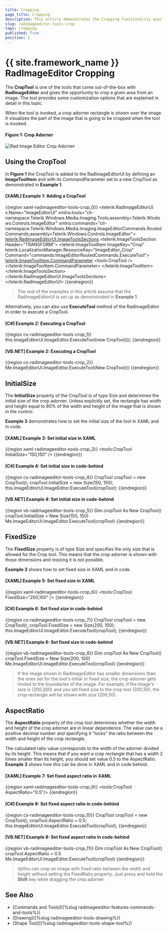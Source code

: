 ```yaml
---
title: Cropping
page_title: Cropping
description: This article demonstrates the Cropping functionality available with the RadImageEditor.
slug: radimageeditor-tools-crop
tags: cropping
published: True
position: 1
---
```


# {{ site.framework_name }} RadImageEditor Cropping

The __CropTool__ is one of the tools that come out-of-the-box with __RadImageEditor__ and gives the opportunity to crop a given area from an image. The tool provides some customization options that are explained in detail in this topic.

When the tool is invoked, a crop adorner rectangle is shown over the image. It visualizes the part of the image that is going to be cropped when the tool is invoked.
      
#### __Figure 1: Crop Adorner__
![Rad Image Editor Crop Adorner](images/RadImageEditor_HowTo_Use_Crop_01.png)     

## Using the CropTool

In __Figure 1__ the CropTool is added to the RadImageEditorUI by defining an __ImageToolItem__ and with its CommandParameter set to a new CropTool as demonstrated in __Example 1__.

#### __[XAML] Example 1: Adding a CropTool__

{{region xaml-radimageeditor-tools-crop_0}}
	<telerik:RadImageEditorUI x:Name="ImageEditorUI"
							  xmlns:tools="clr-namespace:Telerik.Windows.Media.Imaging.Tools;assembly=Telerik.Windows.Controls.ImageEditor"
							  xmlns:commands="clr-namespace:Telerik.Windows.Media.Imaging.ImageEditorCommands.RoutedCommands;assembly=Telerik.Windows.Controls.ImageEditor">
		<telerik:RadImageEditorUI.ImageToolsSections>
			<telerik:ImageToolsSection Header="TRANSFORM">
				<telerik:ImageToolItem ImageKey="Crop" telerik:LocalizationManager.ResourceKey="ImageEditor_Crop" Command="commands:ImageEditorRoutedCommands.ExecuteTool">
					<telerik:ImageToolItem.CommandParameter>
						<tools:CropTool />
					</telerik:ImageToolItem.CommandParameter>
				</telerik:ImageToolItem>
			</telerik:ImageToolsSection>
		</telerik:RadImageEditorUI.ImageToolsSections>
	</telerik:RadImageEditorUI>
{{endregion}}

> The rest of the examples in this article assume that the RadImageEditorUI is set up as demonstrated in __Example 1__.

Alternatively, you can also use __ExecuteTool__ method of the RadImageEditor in order to execute a CropTool.

#### __[C#] Example 2: Executing a CropTool__

{{region cs-radimageeditor-tools-crop_1}}
	this.ImageEditorUI.ImageEditor.ExecuteTool(new CropTool());
{{endregion}}

#### __[VB.NET] Example 2: Executing a CropTool__

{{region cs-radimageeditor-tools-crop_2}}
	Me.ImageEditorUI.ImageEditor.ExecuteTool(New CropTool())
{{endregion}}

## InitialSize

The __InitialSize__ property of the CropTool is of type Size and determines the initial size of the crop adorner. Unless explicitly set, the rectangle has width and height equal to 80% of the width and height of the image that is shown in the control.

__Example 3__ demonstrates how to set the initial size of the tool in XAML and in code.

#### __[XAML] Example 3: Set initial size in XAML__

{{region xaml-radimageeditor-tools-crop_3}}
	<tools:CropTool InitialSize="150,150" />
{{endregion}}

#### __[C#] Example 4: Set initial size in code-behind__

{{region cs-radimageeditor-tools-crop_4}}
	CropTool cropTool = new CropTool();
	cropTool.InitialSize = new Size(150, 150);
	this.ImageEditorUI.ImageEditor.ExecuteTool(cropTool);
{{endregion}}

#### __[VB.NET] Example 4: Set initial size in code-behind__

{{region vb-radimageeditor-tools-crop_5}}
	Dim cropTool As New CropTool()
	cropTool.InitialSize = New Size(150, 150)
	Me.ImageEditorUI.ImageEditor.ExecuteTool(cropTool)
{{endregion}}

## FixedSize

The __FixedSize__ property is of type Size and specifies the only size that is allowed for the Crop tool. This means that the crop adorner is shown with those dimensions and resizing it is not possible.
        
__Example 3__ shows how to set fixed size in XAML and in code.

#### __[XAML] Example 5: Set fixed size in XAML__

{{region xaml-radimageeditor-tools-crop_6}}
	<tools:CropTool FixedSize="200,100" />
{{endregion}}

#### __[C#] Example 6: Set fixed size in code-behind__

{{region cs-radimageeditor-tools-crop_7}}
	CropTool cropTool = new CropTool();
	cropTool.FixedSize = new Size(200, 100);
	this.ImageEditorUI.ImageEditor.ExecuteTool(cropTool);
{{endregion}}

#### __[VB.NET] Example 6: Set fixed size in code-behind__

{{region vb-radimageeditor-tools-crop_8}}
	Dim cropTool As New CropTool()
	cropTool.FixedSize = New Size(200, 100)
	Me.ImageEditorUI.ImageEditor.ExecuteTool(cropTool)
{{endregion}}

>If the image shown in RadImageEditor has smaller dimensions than the ones set for the tool's initial or fixed size, the crop adorner gets limited to the boundaries of the image. For example, if the image's size is (200,300) and you set fixed size to the crop tool (300,50), the crop rectangle will be shown with size (200,50).
          
## AspectRatio

The __AspectRatio__ property of the crop tool determines whether the width and height of the crop adorner are in linear dependence. The value can be a positive decimal number and specifying it "locks" the ratio between the width and height of the crop rectangle.        

The calculated ratio value corresponds to the width of the adorner divided by its height. This means that if you want a crop rectangle that has a width 2 times smaller than its height, you should set value 0.5 to the AspectRatio. __Example 3__ shows how this can be done in XAML and in code behind.
        
#### __[XAML] Example 7: Set fixed aspect ratio in XAML__

{{region xaml-radimageeditor-tools-crop_9}}
	<tools:CropTool AspectRatio="0.5"/>
{{endregion}}

#### __[C#] Example 8: Set fixed aspect ratio in code-behind__

{{region cs-radimageeditor-tools-crop_10}}
	CropTool cropTool = new CropTool();
	cropTool.AspectRatio = 0.5;
	this.ImageEditorUI.ImageEditor.ExecuteTool(cropTool);
{{endregion}}

#### __[VB.NET] Example 8: Set fixed aspect ratio in code-behind__

{{region vb-radimageeditor-tools-crop_11}}
	Dim cropTool As New CropTool()
	cropTool.AspectRatio = 0.5
	Me.ImageEditorUI.ImageEditor.ExecuteTool(cropTool)
{{endregion}}

>tipYou can crop an image with fixed ratio between the width and height without setting the FixedRatio property. Just press and hold the __Shift__ key while dragging the crop adorner.
          
## See Also

* [Commands and Tools]({%slug radimageeditor-features-commands-and-tools%})
* [Drawing]({%slug radimageeditor-tools-drawing%})
* [Shape Tool]({%slug radimageeditor-tools-shape-tool%})
